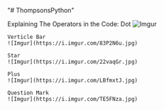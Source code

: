 "# ThompsonsPython" 

Explaining The Operators in the Code:
    Dot
    ![Imgur](https://i.imgur.com/1CbJa9I.jpg)

    Verticle Bar
    ![Imgur](https://i.imgur.com/83P2N6u.jpg)

    Star
    ![Imgur](https://i.imgur.com/22vaqGr.jpg)

    Plus
    ![Imgur](https://i.imgur.com/LBfmxtJ.jpg)

    Question Mark
    ![Imgur](https://i.imgur.com/TE5FNza.jpg)
